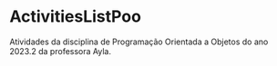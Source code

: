 # ActivitiesListPoo
Atividades da disciplina de Programação Orientada a Objetos do ano 2023.2 da professora Ayla.
